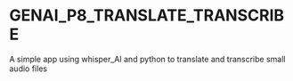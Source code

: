 # GENAI_P8_TRANSLATE_TRANSCRIBE
A simple app using whisper_AI and python to translate and transcribe small audio files
